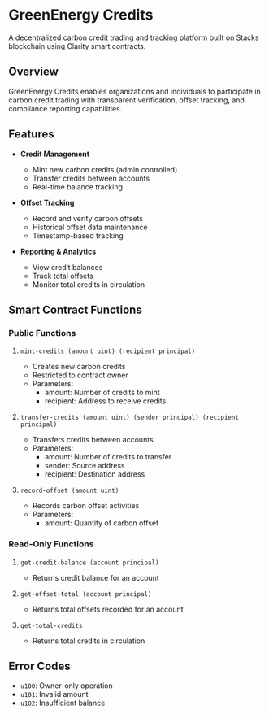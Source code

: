 # GreenEnergy Credits

A decentralized carbon credit trading and tracking platform built on Stacks blockchain using Clarity smart contracts.

## Overview

GreenEnergy Credits enables organizations and individuals to participate in carbon credit trading with transparent verification, offset tracking, and compliance reporting capabilities.

## Features

- **Credit Management**
  - Mint new carbon credits (admin controlled)
  - Transfer credits between accounts
  - Real-time balance tracking
  
- **Offset Tracking**
  - Record and verify carbon offsets
  - Historical offset data maintenance
  - Timestamp-based tracking

- **Reporting & Analytics**
  - View credit balances
  - Track total offsets
  - Monitor total credits in circulation

## Smart Contract Functions

### Public Functions

1. `mint-credits (amount uint) (recipient principal)`
   - Creates new carbon credits
   - Restricted to contract owner
   - Parameters:
     - amount: Number of credits to mint
     - recipient: Address to receive credits

2. `transfer-credits (amount uint) (sender principal) (recipient principal)`
   - Transfers credits between accounts
   - Parameters:
     - amount: Number of credits to transfer
     - sender: Source address
     - recipient: Destination address

3. `record-offset (amount uint)`
   - Records carbon offset activities
   - Parameters:
     - amount: Quantity of carbon offset

### Read-Only Functions

1. `get-credit-balance (account principal)`
   - Returns credit balance for an account

2. `get-offset-total (account principal)`
   - Returns total offsets recorded for an account

3. `get-total-credits`
   - Returns total credits in circulation

## Error Codes

- `u100`: Owner-only operation
- `u101`: Invalid amount
- `u102`: Insufficient balance

